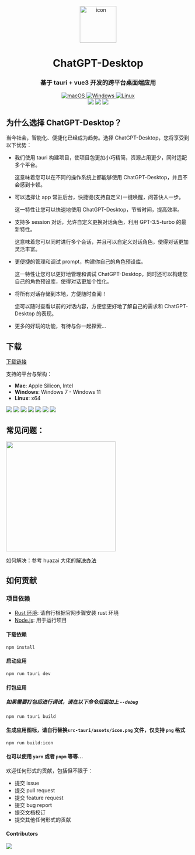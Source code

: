<div align=center>
  <a href='https://github.com/bilibili-ayang/ChatGPT-Desktop'>
    <img height=100 src='./src-tauri/assets/icon.png' alt='icon' />
  </a>

  <h1>ChatGPT-Desktop</h1>

  <h3>基于 tauri + vue3 开发的跨平台桌面端应用</h3>

  <div>
    <a href="https://github.com/bilibili-ayang/ChatGPT-Desktop/releases">
      <img alt="macOS" src="https://img.shields.io/badge/-macOS-black?style=flat-square&logo=apple&logoColor=white" />
    </a>
    <a href="https://github.com/bilibili-ayang/ChatGPT-Desktop/releases">
      <img alt="Windows" src="https://img.shields.io/badge/-Windows-blue?style=flat-square&logo=windows&logoColor=white" />
    </a>
    <a href="https://github.com/bilibili-ayang/ChatGPT-Desktop/releases">
      <img alt="Linux" src="https://img.shields.io/badge/-Linux-yellow?style=flat-square&logo=linux&logoColor=white" />
    </a>
  </div>

  <div>
    <img src="https://img.shields.io/github/license/bilibili-ayang/ChatGPT-Desktop?style=flat-square" />
    <img src="https://img.shields.io/github/package-json/v/bilibili-ayang/ChatGPT-Desktop?style=flat-square" />
    <img src="https://img.shields.io/github/downloads/bilibili-ayang/ChatGPT-Desktop/total?style=flat-square" />
  </div>
</div>

## 为什么选择 ChatGPT-Desktop？

当今社会，智能化、便捷化已经成为趋势。选择 ChatGPT-Desktop，您将享受到以下优势：

- 我们使用 tauri 构建项目，使项目包更加小巧精简，资源占用更少，同时适配多个平台。

  这意味着您可以在不同的操作系统上都能够使用 ChatGPT-Desktop，并且不会感到卡顿。

- 可以选择让 app 常驻后台，快捷键(支持自定义)一键唤醒，问答快人一步。

  这一特性让您可以快速地使用 ChatGPT-Desktop，节省时间，提高效率。

- 支持多 session 对话，允许自定义更换对话角色，利用 GPT-3.5-turbo 的最新特性。

  这意味着您可以同时进行多个会话，并且可以自定义对话角色，使得对话更加灵活丰富。

- 更便捷的管理和调试 prompt，构建你自己的角色预设库。

  这一特性让您可以更好地管理和调试 ChatGPT-Desktop，同时还可以构建您自己的角色预设库，使得对话更加个性化。

- 将所有对话存储到本地，方便随时查阅！

  您可以随时查看以前的对话内容，方便您更好地了解自己的需求和 ChatGPT-Desktop 的表现。

- 更多的好玩的功能，有待与你一起探索...

## 下载

[下载链接](https://github.com/bilibili-ayang/ChatGPT-Desktop/releases)

支持的平台与架构：

- **Mac**: Apple Silicon, Intel
- **Windows**: Windows 7 - Windows 11
- **Linux**: x64

<img src='./images/home.png' />
<img src='./images/settings.png' />
<img src='./images/role-1.png' />
<img src='./images/role-2.png' />
<img src='./images/session-1.png' />
<img src='./images/session-2.png' />
<img src='./images/history.png' />

## 常见问题：

<img width='300' src='./images/problem-1.png' />

如何解决：参考 huazai 大佬的[解决办法](https://zhuanlan.zhihu.com/p/135948430)

## 如何贡献

### 项目依赖

- [Rust 环境](https://tauri.app/v1/guides/getting-started/prerequisites/): 请自行根据官网步骤安装 rust 环境
- [Node.js](https://nodejs.org/en/): 用于运行项目

#### 下载依赖

```shell
npm install
```

#### 启动应用

```shell
npm run tauri dev
```

#### 打包应用

##### 如果需要打包后进行调试，请在以下命令后面加上 `--debug`

```shell
npm run tauri build
```

#### 生成应用图标，请自行替换`src-tauri/assets/icon.png` 文件，仅支持 `png` 格式

```shell
npm run build:icon
```

#### 也可以使用 `yarn` 或者 `pnpm` 等等...

欢迎任何形式的贡献，包括但不限于：

- 提交 issue
- 提交 pull request
- 提交 feature request
- 提交 bug report
- 提交文档校订
- 提交其他任何形式的贡献

#### Contributors

<a href="https://github.com/bilibili-ayang/ChatGPT-Desktop/graphs/contributors">
  <img src="https://contrib.rocks/image?repo=bilibili-ayang/ChatGPT-Desktop" />
</a>
